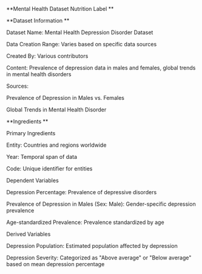 **Mental Health Dataset Nutrition Label **

**Dataset Information **

Dataset Name: Mental Health Depression Disorder Dataset 

Data Creation Range: Varies based on specific data sources 

Created By: Various contributors 

Content: Prevalence of depression data in males and females, global trends in mental health disorders 

Sources: 

Prevalence of Depression in Males vs. Females 

Global Trends in Mental Health Disorder 

**Ingredients **

Primary Ingredients 

Entity: Countries and regions worldwide 

Year: Temporal span of data 

Code: Unique identifier for entities 

Dependent Variables 

Depression Percentage: Prevalence of depressive disorders 

Prevalence of Depression in Males (Sex: Male): Gender-specific depression prevalence 

Age-standardized Prevalence: Prevalence standardized by age 

Derived Variables 

Depression Population: Estimated population affected by depression 

Depression Severity: Categorized as "Above average" or "Below average" based on mean depression percentage 

**Nutritional Content **

Alert Count 

Total Alerts: 5 

Alerts by Categories 

Inaccurate Prediction: 1 

Potential Issue: The method used to categorize depression severity may lead to inaccurate predictions. 

Mitigation: Validate and refine the prediction model to improve accuracy.  

Completeness: 1 

Potential Issue: Incomplete data for some entities or years. 

Mitigation: Use imputation techniques or acknowledge gaps in analysis. 

Provenance: 1 

Potential Issue: Limited information on the origin and handling of the data. 

Mitigation: Provide detailed documentation on data provenance and cleaning process. 

Socioeconomic Bias: 1 

Potential Issue: Dataset may exhibit bias in socioeconomic representation. 

Mitigation: Acknowledge the bias and provide context in analysis. 

Misrepresentation: 1 

Potential Issue: Possibility of misrepresenting depression severity. 

Mitigation: Clearly define the criteria used for categorizing depression severity. 

**Ethical Considerations **

Bias: Acknowledge potential biases in data collection or representation. 

Limitations: Clearly state the limitations of the dataset. 

Human Rights Principles: Reflect on how the dataset aligns with the 8 human rights principles discussed in class. 

**Data Provenance **

Cleaning Process: Merged data from different sources using R libraries (dplyr, stringr). 

Additional Data Sources: Utilized two Kaggle datasets for comprehensive mental health analysis. 
**
Serving Suggestions **

Use Cases 

Global Depression Trends: Analyze the prevalence of depression worldwide. 

Gender-specific Analysis: Investigate gender-specific patterns in depression. 

Depression Severity Assessment: Evaluate the severity of depression on a global scale. 

Population Impact: Understand the estimated population affected by depression. 

Comparison of Entities: Compare depression prevalence among different countries and regions. 

 

 
